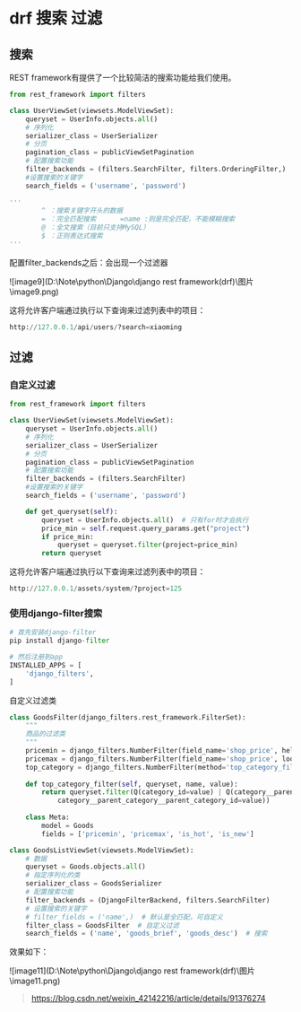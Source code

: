 # drf 搜索 过滤



## 搜索

 

REST framework有提供了一个比较简洁的搜索功能给我们使用。

~~~ python
from rest_framework import filters

class UserViewSet(viewsets.ModelViewSet):
    queryset = UserInfo.objects.all()
    # 序列化
    serializer_class = UserSerializer
    # 分页
    pagination_class = publicViewSetPagination
    # 配置搜索功能
    filter_backends = (filters.SearchFilter, filters.OrderingFilter,)
    #设置搜索的关键字
    search_fields = ('username', 'password')
    
'''
        ^ ：搜索关键字开头的数据
        = ：完全匹配搜索      =name :则是完全匹配，不能模糊搜索
        @ ：全文搜索（目前只支持MySQL）
        $ ：正则表达式搜索
'''
~~~



配置filter_backends之后：会出现一个过滤器

![image9](D:\Note\python\Django\django rest framework(drf)\图片\image9.png)

这将允许客户端通过执行以下查询来过滤列表中的项目：

~~~ python
http://127.0.0.1/api/users/?search=xiaoming
~~~



## 过滤

### 自定义过滤

~~~  python
from rest_framework import filters

class UserViewSet(viewsets.ModelViewSet):
    queryset = UserInfo.objects.all()
    # 序列化
    serializer_class = UserSerializer
    # 分页
    pagination_class = publicViewSetPagination
    # 配置搜索功能
    filter_backends = (filters.SearchFilter)
    #设置搜索的关键字
    search_fields = ('username', 'password')

    def get_queryset(self):
        queryset = UserInfo.objects.all()  # 只有for时才会执行
        price_min = self.request.query_params.get("project")
        if price_min:
            queryset = queryset.filter(project=price_min)
        return queryset
~~~

这将允许客户端通过执行以下查询来过滤列表中的项目：

~~~ python
http://127.0.0.1/assets/system/?project=125
~~~



### 使用django-filter搜索

~~~ python
# 首先安装django-filter
pip install django-filter

# 然后注册到app
INSTALLED_APPS = [
    'django_filters',
]
~~~

自定义过滤类

~~~ python 
class GoodsFilter(django_filters.rest_framework.FilterSet):
    """
    商品的过滤类
    """
    pricemin = django_filters.NumberFilter(field_name='shop_price', help_text="最低价格", lookup_expr='gte')
    pricemax = django_filters.NumberFilter(field_name='shop_price', lookup_expr='lte')
    top_category = django_filters.NumberFilter(method='top_category_filter')
 
    def top_category_filter(self, queryset, name, value):
        return queryset.filter(Q(category_id=value) | Q(category__parent_category_id=value) | Q(
            category__parent_category__parent_category_id=value))
 
    class Meta:
        model = Goods
        fields = ['pricemin', 'pricemax', 'is_hot', 'is_new']
~~~

~~~ python 
class GoodsListViewSet(viewsets.ModelViewSet):
    # 数据
    queryset = Goods.objects.all()
    # 指定序列化的类
    serializer_class = GoodsSerializer
    # 配置搜索功能
    filter_backends = (DjangoFilterBackend, filters.SearchFilter)
    # 设置搜索的关键字
    # filter_fields = ('name',)  # 默认是全匹配，可自定义
    filter_class = GoodsFilter  # 自定义过滤
    search_fields = ('name', 'goods_brief', 'goods_desc')  # 搜索
~~~

效果如下：

![image11](D:\Note\python\Django\django rest framework(drf)\图片\image11.png)



> https://blog.csdn.net/weixin_42142216/article/details/91376274